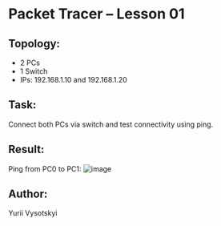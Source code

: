 # Packet Tracer – Lesson 01

## Topology:
- 2 PCs
- 1 Switch
- IPs: 192.168.1.10 and 192.168.1.20

## Task:
Connect both PCs via switch and test connectivity using ping.

## Result:
Ping from PC0 to PC1: ![image](https://github.com/user-attachments/assets/6919b106-6ba6-4350-a77a-fe8e65e2e73a)


## Author:
Yurii Vysotskyi
